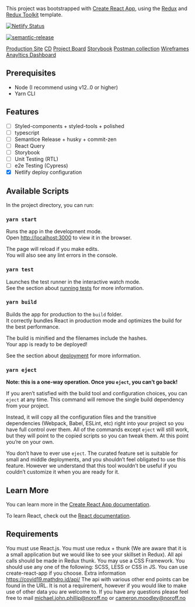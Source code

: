 This project was bootstrapped with [Create React App](https://github.com/facebook/create-react-app), using the [Redux](https://redux.js.org/) and [Redux Toolkit](https://redux-toolkit.js.org/) template.

[![Netlify Status](https://api.netlify.com/api/v1/badges/2b36648d-d9ba-4ad6-aa39-015bb3b4104d/deploy-status)](https://app.netlify.com/sites/cocky-benz-c62210/deploys)

[![semantic-release](https://img.shields.io/badge/%20%20%F0%9F%93%A6%F0%9F%9A%80-semantic--release-e10079.svg)](https://github.com/semantic-release/semantic-release)

[Production Site](https://covivi.netlify.app/)
[CD](https://app.netlify.com/sites/covivi/deploys)
[Project Board](https://github.com/S3ak/covid-dashboard-redux/projects/1?add_cards_query=is%3Aopen)
[Storybook]()
[Postman collection](https://documenter.getpostman.com/view/664217/Tzz5tydH)
[Wireframes]()
[Anayltics Dashboard]()

## Prerequisites

- Node (I recommend using v12..0 or higher)
- Yarn CLI

## Features

- [ ] Styled-components + styled-tools + polished
- [ ] typescript
- [ ] Semantice Release + husky + commit-zen
- [ ] React Query
- [ ] Storybook
- [ ] Unit Testing (RTL)
- [ ] e2e Testing (Cypress)
- [x] Netlify deploy configuration

## Available Scripts

In the project directory, you can run:

### `yarn start`

Runs the app in the development mode.<br />
Open [http://localhost:3000](http://localhost:3000) to view it in the browser.

The page will reload if you make edits.<br />
You will also see any lint errors in the console.

### `yarn test`

Launches the test runner in the interactive watch mode.<br />
See the section about [running tests](https://facebook.github.io/create-react-app/docs/running-tests) for more information.

### `yarn build`

Builds the app for production to the `build` folder.<br />
It correctly bundles React in production mode and optimizes the build for the best performance.

The build is minified and the filenames include the hashes.<br />
Your app is ready to be deployed!

See the section about [deployment](https://facebook.github.io/create-react-app/docs/deployment) for more information.

### `yarn eject`

**Note: this is a one-way operation. Once you `eject`, you can’t go back!**

If you aren’t satisfied with the build tool and configuration choices, you can `eject` at any time. This command will remove the single build dependency from your project.

Instead, it will copy all the configuration files and the transitive dependencies (Webpack, Babel, ESLint, etc) right into your project so you have full control over them. All of the commands except `eject` will still work, but they will point to the copied scripts so you can tweak them. At this point you’re on your own.

You don’t have to ever use `eject`. The curated feature set is suitable for small and middle deployments, and you shouldn’t feel obligated to use this feature. However we understand that this tool wouldn’t be useful if you couldn’t customize it when you are ready for it.

## Learn More

You can learn more in the [Create React App documentation](https://facebook.github.io/create-react-app/docs/getting-started).

To learn React, check out the [React documentation](https://reactjs.org/).

## Requirements

You must use React.js.
You must use redux + thunk (We are aware that it is a small application but we would like to see your skillset in Redux).
All api calls should be made in Redux thunk.
You may use a CSS Framework.
You should use any one of the following: SCSS, LESS or CSS in JS.
You can use create-react-app if you choose.
Extra information
https://covid19.mathdro.id/api/
The api with various other end points can be found in the URL.
It is not a requirement, however if you would like to make use of other data you are welcome to.
If you have any questions please feel free to mail michael.john.phillip@noroff.no or cameron.moodley@noroff.no
